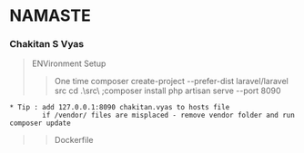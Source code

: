 # NAMASTE
### Chakitan S Vyas

> ENVironment Setup
> >One time 
    composer create-project --prefer-dist laravel/laravel src
    cd .\src\ ;composer install
    php artisan serve --port 8090

    * Tip : add 127.0.0.1:8090 chakitan.vyas to hosts file 
            if /vendor/ files are misplaced - remove vendor folder and run composer update
> >Dockerfile